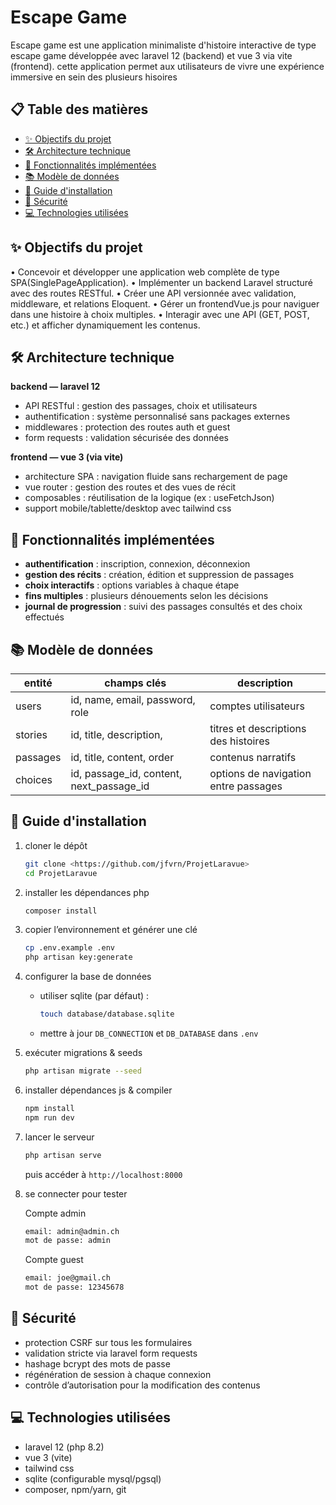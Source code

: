 # Escape Game

Escape game est une application minimaliste d'histoire interactive de type escape game développée avec laravel 12 (backend) et vue 3 via vite (frontend). cette application permet aux utilisateurs de vivre une expérience immersive en sein des plusieurs hisoires

## 📋 Table des matières

* [✨ Objectifs du projet](#-objectifs-du-projet)
* [🛠️ Architecture technique](#️-architecture-technique)
* [🌟 Fonctionnalités implémentées](#-fonctionnalités-implémentées)
* [📚 Modèle de données](#-modèle-de-données)
* [🚀 Guide d'installation](#-guide-dinstallation)
* [🔐 Sécurité](#-sécurité)
* [💻 Technologies utilisées](#-technologies-utilisées)

## ✨ Objectifs du projet

 • Concevoir et développer une application web complète de type SPA(SinglePageApplication).
 • Implémenter un backend Laravel structuré avec des routes RESTful.
 • Créer une API versionnée avec validation, middleware, et relations Eloquent.
 • Gérer un frontendVue.js pour naviguer dans une histoire à choix multiples.
 • Interagir avec une API (GET, POST, etc.) et afficher dynamiquement les contenus.

## 🛠️ Architecture technique

**backend — laravel 12**

* API RESTful : gestion des passages, choix et utilisateurs
* authentification : système personnalisé sans packages externes
* middlewares : protection des routes auth et guest
* form requests : validation sécurisée des données

**frontend — vue 3 (via vite)**

* architecture SPA : navigation fluide sans rechargement de page
* vue router : gestion des routes et des vues de récit
* composables : réutilisation de la logique (ex : useFetchJson)
* support mobile/tablette/desktop avec tailwind css

## 🌟 Fonctionnalités implémentées

* **authentification** : inscription, connexion, déconnexion
* **gestion des récits** : création, édition et suppression de passages
* **choix interactifs** : options variables à chaque étape
* **fins multiples** : plusieurs dénouements selon les décisions
* **journal de progression** : suivi des passages consultés et des choix effectués

## 📚 Modèle de données

| entité         | champs clés                                 | description                                 |
| -------------- | ------------------------------------------- | ------------------------------------------- |
| users          | id, name, email, password, role             | comptes utilisateurs                        |
| stories        | id, title, description,                     | titres et descriptions des histoires        |
| passages       | id, title, content, order                   | contenus narratifs                          |
| choices        | id, passage\_id, content, next\_passage\_id   | options de navigation entre passages        |

## 🚀 Guide d'installation

1. cloner le dépôt

   ```bash
   git clone <https://github.com/jfvrn/ProjetLaravue>
   cd ProjetLaravue
   ```
2. installer les dépendances php

   ```bash
   composer install
   ```
3. copier l’environnement et générer une clé

   ```bash
   cp .env.example .env
   php artisan key:generate
   ```
4. configurer la base de données

   * utiliser sqlite (par défaut) :

     ```bash
     touch database/database.sqlite
     ```
   * mettre à jour `DB_CONNECTION` et `DB_DATABASE` dans `.env`
5. exécuter migrations & seeds

   ```bash
   php artisan migrate --seed
   ```
6. installer dépendances js & compiler

   ```bash
   npm install
   npm run dev
   ```
7. lancer le serveur

   ```bash
   php artisan serve
   ```

   puis accéder à `http://localhost:8000`

8. se connecter pour tester

   Compte admin
   ```bash
   email: admin@admin.ch
   mot de passe: admin
   ```

   Compte guest
   ```bash
   email: joe@gmail.ch
   mot de passe: 12345678
   ```

## 🔐 Sécurité

* protection CSRF sur tous les formulaires
* validation stricte via laravel form requests
* hashage bcrypt des mots de passe
* régénération de session à chaque connexion
* contrôle d’autorisation pour la modification des contenus

## 💻 Technologies utilisées

* laravel 12 (php 8.2)
* vue 3 (vite)
* tailwind css
* sqlite (configurable mysql/pgsql)
* composer, npm/yarn, git
